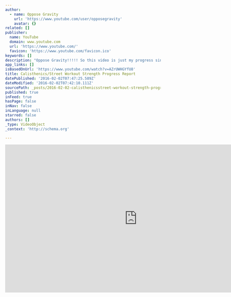 ```yaml
---
author:
  - name: Oppose Gravity
    url: 'https://www.youtube.com/user/opposegravity'
    avatar: {}
related: []
publisher:
  name: YouTube
  domain: www.youtube.com
  url: 'https://www.youtube.com/'
  favicon: 'https://www.youtube.com/favicon.ico'
keywords: []
description: "Oppose Gravity!!!!! So this video is just my progress since I started doing street workout style workouts after about a years worth of training! Still have a long road ahead, moving steadily toward all of my goals! This year I'm focused on increasing the weight, reps and form!"
app_links: []
isBasedOnUrl: 'https://www.youtube.com/watch?v=AZrUWHGYfU8'
title: Calisthenics/Street Workout Strength Progress Report
datePublished: '2016-02-02T07:47:25.589Z'
dateModified: '2016-02-02T07:42:10.111Z'
sourcePath: _posts/2016-02-02-calisthenicsstreet-workout-strength-progress-report.md
published: true
inFeed: true
hasPage: false
inNav: false
inLanguage: null
starred: false
authors: []
_type: VideoObject
_context: 'http://schema.org'

---
```

<iframe src="https://cdn.embedly.com/widgets/media.html?src=https%3A%2F%2Fwww.youtube.com%2Fembed%2FAZrUWHGYfU8%3Ffeature%3Doembed&amp;url=https%3A%2F%2Fwww.youtube.com%2Fwatch%3Fv%3DAZrUWHGYfU8&amp;image=https%3A%2F%2Fi.ytimg.com%2Fvi%2FAZrUWHGYfU8%2Fhqdefault.jpg&amp;key=b7d04c9b404c499eba89ee7072e1c4f7&amp;type=text%2Fhtml&amp;schema=youtube" width="854" height="480" scrolling="no" frameborder="0" allowfullscreen="allowfullscreen" style=""></iframe>